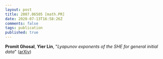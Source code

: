 ```yaml
---
layout: post
title: 2007.06505 [math.PR]
date: 2020-07-13T16:58:26Z
comments: false
tags: publication
published: true
---
```


<b>Promit Ghosal</b>, <b>Yier Lin</b>, "<i>Lyapunov exponents of the SHE for general initial data</i>" ([arXiv](http://arxiv.org/abs/2007.06505v1))
